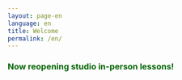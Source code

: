 ```yaml
---
layout: page-en
language: en
title: Welcome
permalink: /en/
---
```


<h3 style="color:DarkGreen;">
  <div id="typedtext">Now reopening studio in-person lessons!</div>
  <script type="text/javascript">
    window.onload = function() { typewriter("<small>&nbsp;&nbsp;&nbsp;&nbsp;Please contact for the details."); }
  </script>
</h3>
<br>
<img src="/img/Nagisa-recital-with-piano.jpg" alt="">

